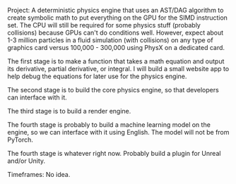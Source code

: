 Project: A deterministic physics engine that uses an AST/DAG algorithm to create symbolic math to put everything on the GPU for the SIMD instruction set. The CPU will still be required for some physics stuff (probably collisions) because GPUs can't do conditions well. However, expect about 1-3 million particles in a fluid simulation (with collisions) on any type of graphics card versus 100,000 - 300,000 using PhysX on a dedicated card.

The first stage is to make a function that takes a math equation and output its derivative, partial derivative, or integral. I will build a small website app to help debug the equations for later use for the physics engine.

The second stage is to build the core physics engine, so that developers can interface with it.

The third stage is to build a render engine.

The fourth stage is probably to build a machine learning model on the engine, so we can interface with it using English. The model will not be from PyTorch.

The fourth stage is whatever right now. Probably build a plugin for Unreal and/or Unity.

Timeframes: No idea.
